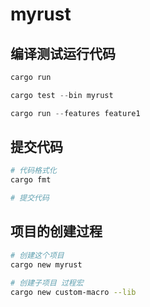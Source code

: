 # myrust

## 编译测试运行代码
```rs
cargo run

cargo test --bin myrust

cargo run --features feature1 
```

## 提交代码
```bash
# 代码格式化
cargo fmt

# 提交代码
```

## 项目的创建过程
```bash
# 创建这个项目
cargo new myrust

# 创建子项目 过程宏
cargo new custom-macro --lib
```